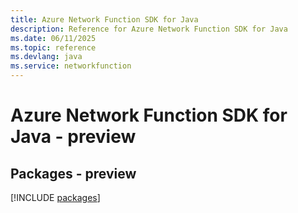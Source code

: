 ```yaml
---
title: Azure Network Function SDK for Java
description: Reference for Azure Network Function SDK for Java
ms.date: 06/11/2025
ms.topic: reference
ms.devlang: java
ms.service: networkfunction
---
```

# Azure Network Function SDK for Java - preview
## Packages - preview
[!INCLUDE [packages](network-function-index.md)]